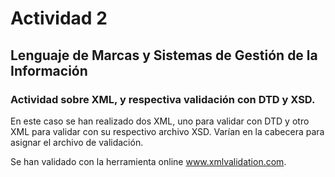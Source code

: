 # Actividad 2 
## Lenguaje de Marcas y Sistemas de Gestión de la Información
### Actividad sobre XML, y respectiva validación con DTD y XSD.

En este caso se han realizado dos XML, uno para validar con DTD y otro XML para validar con su respectivo archivo XSD. Varían en la cabecera para asignar el archivo de validación.

Se han validado con la herramienta online www.xmlvalidation.com.
